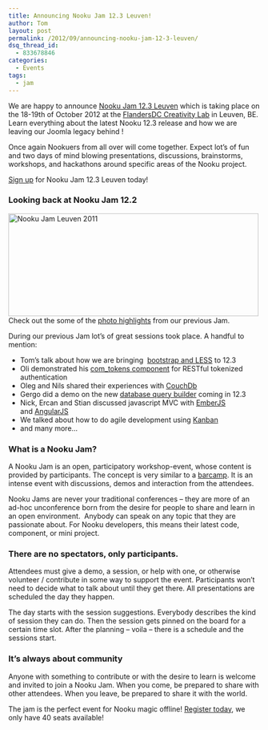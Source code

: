 ```yaml
---
title: Announcing Nooku Jam 12.3 Leuven!
author: Tom
layout: post
permalink: /2012/09/announcing-nooku-jam-12-3-leuven/
dsq_thread_id:
  - 833678846
categories:
  - Events
tags:
  - jam
---
```

We are happy to announce [Nooku Jam 12.3 Leuven][1] which is taking place on the 18-19th of October 2012 at the [FlandersDC Creativity Lab][2] in Leuven, BE. Learn everything about the latest Nooku 12.3 release and how we are leaving our Joomla legacy behind !

Once again Nookuers from all over will come together. Expect lot&#8217;s of fun and two days of mind blowing presentations, discussions, brainstorms, workshops, and hackathons around specific areas of the Nooku project.

[Sign up][1] for Nooku Jam 12.3 Leuven today!

<!--more-->

### Looking back at Nooku Jam 12.2

[<img src="http://farm8.staticflickr.com/7093/7026184369_53a09c5f4d.jpg" alt="Nooku Jam Leuven 2011" width="500" height="205" />][3]  
Check out the some of the [photo highlights][4] from our previous Jam.

During our previous Jam lot’s of great sessions took place. A handful to mention:

*   Tom’s talk about how we are bringing  [bootstrap and LESS][5] to 12.3
*   Oli demonstrated his [com_tokens component][6] for RESTful tokenized authentication
*   Oleg and Nils shared their experiences with [CouchDb][7]
*   Gergo did a demo on the new [database query builder][8] coming in 12.3
*   Nick, Ercan and Stian discussed javascript MVC with [EmberJS][9] and [AngularJS][10]
*   We talked about how to do agile development using [Kanban][11]
*   and many more…

### What is a Nooku Jam?

A Nooku Jam is an open, participatory workshop-event, whose content is provided by participants. The concept is very similar to a [barcamp][12]. It is an intense event with discussions, demos and interaction from the attendees.

Nooku Jams are never your traditional conferences &#8211; they are more of an ad-hoc unconference born from the desire for people to share and learn in an open environment.  Anybody can speak on any topic that they are passionate about. For Nooku developers, this means their latest code, component, or mini project.

### There are no spectators, only participants.

Attendees must give a demo, a session, or help with one, or otherwise volunteer / contribute in some way to support the event. Participants won&#8217;t need to decide what to talk about until they get there. All presentations are scheduled the day they happen.

The day starts with the session suggestions. Everybody describes the kind of session they can do. Then the session gets pinned on the board for a certain time slot. After the planning – voila – there is a schedule and the sessions start.

### It’s always about community

Anyone with something to contribute or with the desire to learn is welcome and invited to join a Nooku Jam. When you come, be prepared to share with other attendees. When you leave, be prepared to share it with the world.

The jam is the perfect event for Nooku magic offline! [Register today][1], we only have 40 seats available!

 [1]: http://nj123leuven.eventbrite.com/
 [2]: http://www.flandersdc.be/en
 [3]: http://www.flickr.com/photos/nooku/7026184369/ "Nooku Jam Leuven 2011 by Nooku, on Flickr"
 [4]: http://www.flickr.com/photos/nooku/sets/72157630033392080/
 [5]: https://github.com/tomjanssens/talks/tree/master/jd12nl
 [6]: https://github.com/uketernity/Nooku-API-Authentication
 [7]: http://couchdb.apache.org/
 [8]: http://nooku.assembla.com/spaces/nooku-framework/wiki/12-3#3._kdatabasequery
 [9]: http://emberjs.com/
 [10]: http://angularjs.org/
 [11]: http://en.wikipedia.org/wiki/Kanban
 [12]: http://barcamp.org/w/page/405173/TheRulesOfBarCamp